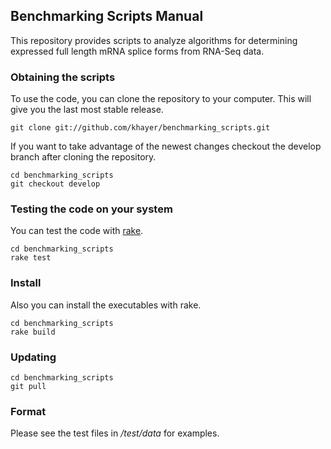 ## Benchmarking Scripts Manual ##

This repository provides scripts to analyze algorithms for determining expressed full length mRNA splice forms from RNA-Seq data.

### Obtaining the scripts ###

To use the code, you can clone the repository to your computer. This will give you the last most stable release.

    git clone git://github.com/khayer/benchmarking_scripts.git

If you want to take advantage of the newest changes checkout the develop branch after cloning the repository.

    cd benchmarking_scripts
    git checkout develop

### Testing the code on your system ###

You can test the code with [rake](http://rake.rubyforge.org/).

    cd benchmarking_scripts
    rake test

### Install ###

Also you can install the executables with rake.

    cd benchmarking_scripts
    rake build

### Updating ###

    cd benchmarking_scripts
    git pull

### Format ###

Please see the test files in _/test/data_ for examples.






